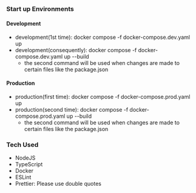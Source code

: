 ##

### Start up Environments

#### Development

- development(1st time): docker compose -f docker-compose.dev.yaml up
- development(consequently): docker compose -f docker-compose.dev.yaml up --build
  - the second command will be used when changes are made to certain files like the package.json

#### Production

- production(first time): docker compose -f docker-compose.prod.yaml up
- production(second time): docker compose -f docker-compose.prod.yaml up --build
  - the second command will be used when changes are made to certain files like the package.json

### Tech Used

- NodeJS
- TypeScript
- Docker
- ESLint
- Prettier: Please use double quotes
